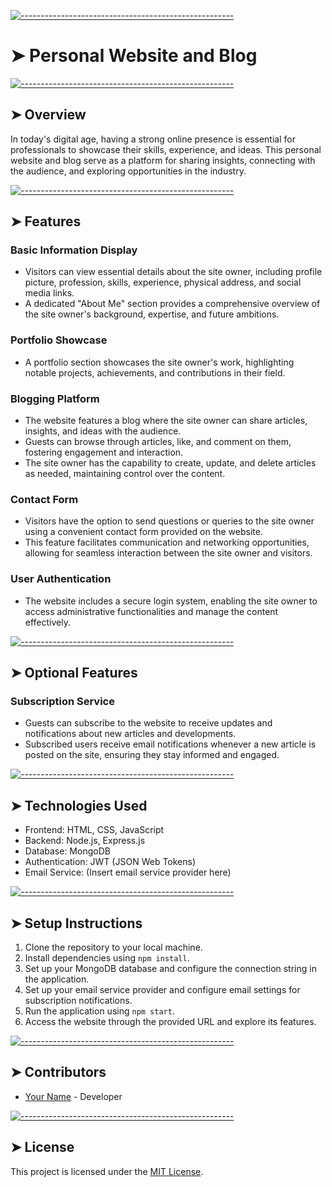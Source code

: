 <!-- ⚠️ This README has been generated from the file(s) "blueprint.md" ⚠️-->

[![-----------------------------------------------------](https://raw.githubusercontent.com/andreasbm/readme/master/assets/lines/colored.png)](#personal-website-and-blog)

# ➤ Personal Website and Blog


[![-----------------------------------------------------](https://raw.githubusercontent.com/andreasbm/readme/master/assets/lines/colored.png)](#overview)

## ➤ Overview

In today's digital age, having a strong online presence is essential for professionals to showcase their skills, experience, and ideas. This personal website and blog serve as a platform for sharing insights, connecting with the audience, and exploring opportunities in the industry.


[![-----------------------------------------------------](https://raw.githubusercontent.com/andreasbm/readme/master/assets/lines/colored.png)](#features)

## ➤ Features

### Basic Information Display
- Visitors can view essential details about the site owner, including profile picture, profession, skills, experience, physical address, and social media links.
- A dedicated "About Me" section provides a comprehensive overview of the site owner's background, expertise, and future ambitions.

### Portfolio Showcase
- A portfolio section showcases the site owner's work, highlighting notable projects, achievements, and contributions in their field.

### Blogging Platform
- The website features a blog where the site owner can share articles, insights, and ideas with the audience.
- Guests can browse through articles, like, and comment on them, fostering engagement and interaction.
- The site owner has the capability to create, update, and delete articles as needed, maintaining control over the content.

### Contact Form
- Visitors have the option to send questions or queries to the site owner using a convenient contact form provided on the website.
- This feature facilitates communication and networking opportunities, allowing for seamless interaction between the site owner and visitors.

### User Authentication
- The website includes a secure login system, enabling the site owner to access administrative functionalities and manage the content effectively.


[![-----------------------------------------------------](https://raw.githubusercontent.com/andreasbm/readme/master/assets/lines/colored.png)](#optional-features)

## ➤ Optional Features

### Subscription Service
- Guests can subscribe to the website to receive updates and notifications about new articles and developments.
- Subscribed users receive email notifications whenever a new article is posted on the site, ensuring they stay informed and engaged.


[![-----------------------------------------------------](https://raw.githubusercontent.com/andreasbm/readme/master/assets/lines/colored.png)](#technologies-used)

## ➤ Technologies Used

- Frontend: HTML, CSS, JavaScript
- Backend: Node.js, Express.js
- Database: MongoDB
- Authentication: JWT (JSON Web Tokens)
- Email Service: (Insert email service provider here)


[![-----------------------------------------------------](https://raw.githubusercontent.com/andreasbm/readme/master/assets/lines/colored.png)](#setup-instructions)

## ➤ Setup Instructions

1. Clone the repository to your local machine.
2. Install dependencies using `npm install`.
3. Set up your MongoDB database and configure the connection string in the application.
4. Set up your email service provider and configure email settings for subscription notifications.
5. Run the application using `npm start`.
6. Access the website through the provided URL and explore its features.


[![-----------------------------------------------------](https://raw.githubusercontent.com/andreasbm/readme/master/assets/lines/colored.png)](#contributors)

## ➤ Contributors

- [Your Name](https://github.com/yourusername) - Developer


[![-----------------------------------------------------](https://raw.githubusercontent.com/andreasbm/readme/master/assets/lines/colored.png)](#license)

## ➤ License

This project is licensed under the [MIT License](LICENSE).

